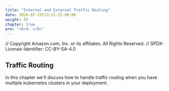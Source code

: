 ```yaml
---
title: "Internal and External Traffic Routing"
date: 2020-07-29T13:22:15-06:00
weight: 55
chapter: true
pre: "<b>4. </b>"
---
```


// Copyright Amazon.com, Inc. or its affiliates. All Rights Reserved. 
// SPDX-License-Identifier: CC-BY-SA-4.0

## Traffic Routing

In this chapter we'll discuss how to handle traffic routing when you have multiple kubernetes clusters in your deployment.
